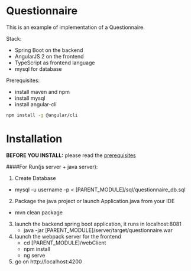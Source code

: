 # Questionnaire

This is an example of implementation of a Questionnaire.

Stack:
- Spring Boot on the backend
- AngularJS 2 on the frontend
- TypeScript as frontend language
- mysql for database

Prerequisites:
- install maven and npm
- install mysql
- install angular-cli
```bash
npm install -g @angular/cli
```
# Installation

**BEFORE YOU INSTALL:** please read the [prerequisites](#prerequisites)

####For Run(js server + java server):
1. Create Database
 * mysql -u username -p  < [PARENT_MODULE]/sql/questionnaire_db.sql
2. Package the java project or launch Application.java from your IDE
 * mvn clean package 
3. launch the backend spring boot application, it runs in localhost:8081
    * java -jar [PARENT_MODULE]/server/target/questionnaire.war
4. launch the webpack server for the frontend
    * cd [PARENT_MODULE]/webClient
    * npm install
    * ng serve
5. go on http://localhost:4200

